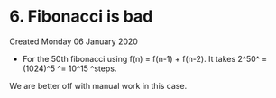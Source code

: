 # 6. Fibonacci is bad
Created Monday 06 January 2020


* For the 50th fibonacci using f(n) = f(n-1) + f(n-2). It takes 2^50^ = (1024)^5 ^= 10^15 ^steps.

We are better off with manual work in this case.


